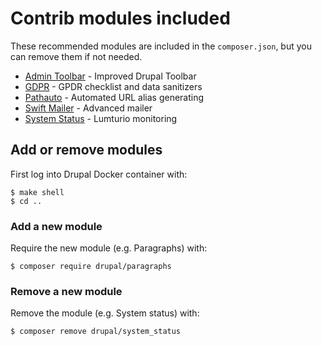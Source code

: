 # Contrib modules included

These recommended modules are included in the `composer.json`, but you can remove them if not needed.

- [Admin Toolbar](https://www.drupal.org/project/admin_toolbar) - Improved Drupal Toolbar
- [GDPR](https://www.drupal.org/project/gdpr) - GPDR checklist and data sanitizers
- [Pathauto](https://www.drupal.org/project/pathauto) - Automated URL alias generating
- [Swift Mailer](https://www.drupal.org/project/swiftmailer) - Advanced mailer
- [System Status](https://www.drupal.org/project/system_status) - Lumturio monitoring

## Add or remove modules

First log into Drupal Docker container with:

```
$ make shell
$ cd ..
```

### Add a new module

Require the new module (e.g. Paragraphs) with:

```
$ composer require drupal/paragraphs
```

### Remove a new module

Remove the module (e.g. System status) with:

```
$ composer remove drupal/system_status
```
